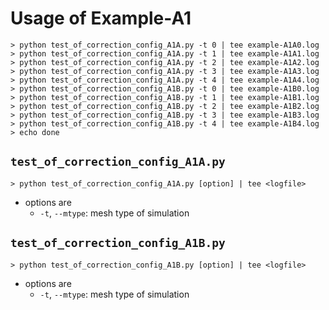 # Usage of Example-A1

```shell
> python test_of_correction_config_A1A.py -t 0 | tee example-A1A0.log
> python test_of_correction_config_A1A.py -t 1 | tee example-A1A1.log
> python test_of_correction_config_A1A.py -t 2 | tee example-A1A2.log
> python test_of_correction_config_A1A.py -t 3 | tee example-A1A3.log
> python test_of_correction_config_A1A.py -t 4 | tee example-A1A4.log
> python test_of_correction_config_A1B.py -t 0 | tee example-A1B0.log
> python test_of_correction_config_A1B.py -t 1 | tee example-A1B1.log
> python test_of_correction_config_A1B.py -t 2 | tee example-A1B2.log
> python test_of_correction_config_A1B.py -t 3 | tee example-A1B3.log
> python test_of_correction_config_A1B.py -t 4 | tee example-A1B4.log
> echo done
```

## `test_of_correction_config_A1A.py`

```shell
> python test_of_correction_config_A1A.py [option] | tee <logfile>
```

* options are
  * `-t`, `--mtype`: mesh type of simulation

## `test_of_correction_config_A1B.py`

```shell
> python test_of_correction_config_A1B.py [option] | tee <logfile>
```

* options are
  * `-t`, `--mtype`: mesh type of simulation
